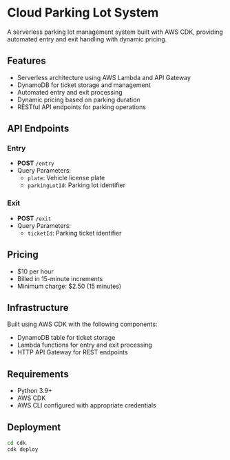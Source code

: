 # Cloud Parking Lot System

A serverless parking lot management system built with AWS CDK, providing automated entry and exit handling with dynamic pricing.

## Features

- Serverless architecture using AWS Lambda and API Gateway
- DynamoDB for ticket storage and management
- Automated entry and exit processing
- Dynamic pricing based on parking duration
- RESTful API endpoints for parking operations

## API Endpoints

### Entry
- **POST** `/entry`
- Query Parameters:
  - `plate`: Vehicle license plate
  - `parkingLotId`: Parking lot identifier

### Exit
- **POST** `/exit`
- Query Parameters:
  - `ticketId`: Parking ticket identifier

## Pricing

- $10 per hour
- Billed in 15-minute increments
- Minimum charge: $2.50 (15 minutes)

## Infrastructure

Built using AWS CDK with the following components:
- DynamoDB table for ticket storage
- Lambda functions for entry and exit processing
- HTTP API Gateway for REST endpoints

## Requirements

- Python 3.9+
- AWS CDK
- AWS CLI configured with appropriate credentials

## Deployment

```bash
cd cdk
cdk deploy
``` 